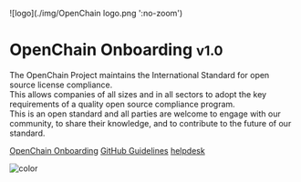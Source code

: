![logo](./img/OpenChain logo.png ':no-zoom')

# OpenChain Onboarding <small>v1.0</small> 
The OpenChain Project maintains the International Standard for open source license compliance. <br>
This allows companies of all sizes and in all sectors to adopt the key requirements of a quality open source compliance program. <br>
This is an open standard and all parties are welcome to engage with our community, to share their knowledge, and to contribute to the future of our<br> standard.

[OpenChain Onboarding](Introduction.md)
[GitHub Guidelines](https://openchain-project.github.io/github_training/)
[helpdesk](mailto:helpdesk@lists.openchainproject.org)

![color](#f6f8fa)
